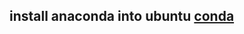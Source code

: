 ## install anaconda into ubuntu [conda](https://www.digitalocean.com/community/tutorials/how-to-install-the-anaconda-python-distribution-on-ubuntu-20-04)
